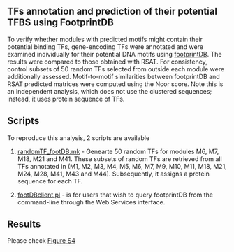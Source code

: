 ## TFs annotation and prediction of their potential TFBS using FootprintDB

To verify whether modules with predicted motifs might contain their potential binding TFs, gene-encoding TFs were annotated and were examined individually for their potential DNA motifs using [footprintDB](http://floresta.eead.csic.es/footprintdb/). 
The results were compared to those obtained with RSAT. 
For consistency, control subsets of 50 random TFs selected from outside each module were additionally assessed. 
Motif-to-motif similarities between footprintDB and RSAT predicted matrices were computed using the Ncor score. 
Note this is an independent analysis, which does not use the clustered sequences; instead, it uses protein sequence of TFs. 


## Scripts
To reproduce this analysis, 2 scripts are available
1. [randomTF_footDB.mk](https://github.com/eead-csic-compbio/coexpression_motif_discovery/blob/master/footprintdb_predictions/randomTF_footdb.mk) - Genearte 50 random TFs for modules M6, M7, M18, M21 and M41. These subsets of random TFs are retrieved from all TFs annotated in 
(M1, M2, M3, M4, M5, M6, M7, M9, M10, M11, M18, M21, M24, M28, M41, M43 and M44). Subsequently, it assigns a protein sequence for each TF.

2. [footDBclient.pl](https://github.com/eead-csic-compbio/footprintDBclient/blob/main/footDBclient.pl) - is for users that wish to query footprintDB from the command-line through the Web Services interface.


## Results
Please check [Figure S4](https://github.com/eead-csic-compbio/coexpression_motif_discovery/blob/master/footprintdb_predictions/Figure%20S4.pdf)

